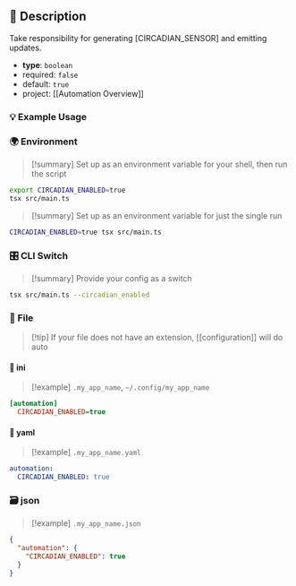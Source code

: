 ## 📜 Description

Take responsibility for generating [CIRCADIAN_SENSOR] and emitting updates.

- **type**: `boolean`
- required: `false`
- default: `true`
- project: [[Automation Overview]]

### 💡 Example Usage

### 🌍 Environment

> [!summary] Set up as an environment variable for your shell, then run the script
```bash
export CIRCADIAN_ENABLED=true
tsx src/main.ts
```
> [!summary] Set up as an environment variable for just the single run

```bash
CIRCADIAN_ENABLED=true tsx src/main.ts
```
### 🎛️ CLI Switch

> [!summary] Provide your config as a switch
```bash
tsx src/main.ts --circadian_enabled
```
### 📁 File
> [!tip] If your file does not have an extension, [[configuration]] will do auto
#### 📘 ini

> [!example] 
> `.my_app_name`, `~/.config/my_app_name`

```ini
[automation]
  CIRCADIAN_ENABLED=true
```
#### 📄 yaml

> [!example]
> `.my_app_name.yaml`

```yaml
automation:
  CIRCADIAN_ENABLED: true
```
### 🗃️ json

> [!example]
> `.my_app_name.json`

```json
{
  "automation": {
    "CIRCADIAN_ENABLED": true
  }
}
```